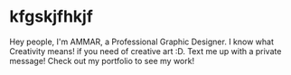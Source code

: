 # kfgskjfhkjf
Hey people, I'm AMMAR, a Professional Graphic Designer. I know what Creativity means! if you need of creative art :D. Text me up with a private message! Check out my portfolio to see my work!
